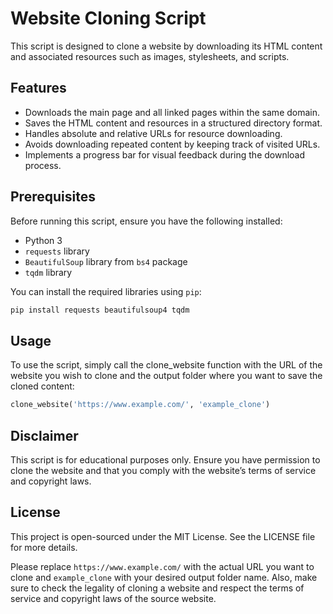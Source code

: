 # Website Cloning Script

This script is designed to clone a website by downloading its HTML content and associated resources such as images, stylesheets, and scripts.

## Features

- Downloads the main page and all linked pages within the same domain.
- Saves the HTML content and resources in a structured directory format.
- Handles absolute and relative URLs for resource downloading.
- Avoids downloading repeated content by keeping track of visited URLs.
- Implements a progress bar for visual feedback during the download process.

## Prerequisites

Before running this script, ensure you have the following installed:
- Python 3
- `requests` library
- `BeautifulSoup` library from `bs4` package
- `tqdm` library

You can install the required libraries using `pip`:

```bash
pip install requests beautifulsoup4 tqdm
```

## Usage
To use the script, simply call the clone_website function with the URL of the website you wish to clone and the output folder where you want to save the cloned content:

```Python
clone_website('https://www.example.com/', 'example_clone')
```

## Disclaimer
This script is for educational purposes only. Ensure you have permission to clone the website and that you comply with the website’s terms of service and copyright laws.

## License
This project is open-sourced under the MIT License. See the LICENSE file for more details.


Please replace `https://www.example.com/` with the actual URL you want to clone and `example_clone` with your desired output folder name. Also, make sure to check the legality of cloning a website and respect the terms of service and copyright laws of the source website.
